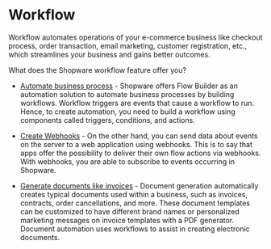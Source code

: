 # Workflow

Workflow automates operations of your e-commerce business like checkout process, order transaction, email marketing, customer registration, etc., which streamlines your business and gains better outcomes.

What does the Shopware workflow feature offer you?

* [Automate business process](https://developer.shopware.com/docs/guides/plugins/apps/flow-builder/add-custom-flow-actions-from-app-system) - Shopware offers Flow Builder as an automation solution to automate business processes by building workflows. Workflow triggers are events that cause a workflow to run. Hence, to create automation, you need to build a workflow using components called triggers, conditions, and actions.

* [Create Webhooks](https://developer.shopware.com/docs/guides/plugins/apps/app-base-guide#webhooks) - On the other hand, you can send data about events on the server to a web application using webhooks. This is to say that apps offer the possibility to deliver their own flow actions via webhooks. With webhooks, you are able to subscribe to events occurring in Shopware.

* [Generate documents like invoices](https://developer.shopware.com/docs/guides/plugins/plugins/checkout/document/add-custom-document-type#adding-a-generator) - Document generation automatically creates typical documents used within a business, such as invoices, contracts, order cancellations, and more. These document templates can be customized to have different brand names or personalized marketing messages on invoice templates with a PDF generator. Document automation uses workflows to assist in creating electronic documents.
